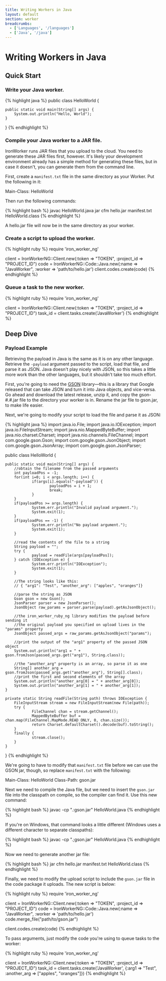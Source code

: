 ```yaml
---
title: Writing Workers in Java
layout: default
section: worker
breadcrumbs:
  - ['Languages', '/languages']
  - ['Java', '/java']
---
```


# Writing Workers in Java

## Quick Start

### Write your Java worker.

{% highlight java %}
public class HelloWorld {

    public static void main(String[] args) {
        System.out.println("Hello, World");
    }

}
{% endhighlight %}

### Compile your Java worker to a JAR file.

IronWorker runs JAR files that you upload to the cloud. You need to generate 
these JAR files first, however. It's likely your development environment 
already has a simple method for generating these files, but in case it doesn't, 
you can generate them from the command line.

First, create a `manifest.txt` file in the same directory as your Worker. 
Put the following in it:

<div class="grey-box">
Main-Class: HelloWorld
</div>

Then run the following commands:

{% highlight bash %}
javac HelloWorld.java
jar cfm hello.jar manifest.txt HelloWorld.class
{% endhighlight %}

A hello.jar file will now be in the same directory as your worker.

### Create a script to upload the worker.
{% highlight ruby %}
require 'iron_worker_ng'

client = IronWorkerNG::Client.new(:token => "TOKEN", :project_id => "PROJECT_ID")
code = IronWorkerNG::Code::Java.new(:name => "JavaWorker",
        :worker => 'path/to/hello.jar')
client.codes.create(code)
{% endhighlight %}

### Queue a task to the new worker.
{% highlight ruby %}
require 'iron_worker_ng'

client = IronWorkerNG::Client.new(:token => "TOKEN", :project_id => "PROJECT_ID")
task_id = client.tasks.create('JavaWorker')
{% endhighlight %}

## Deep Dive

### Payload Example

Retrieving the payload in Java is the same as it is on any other language. 
Retrieve the `-payload` argument passed to the script, load that file, and 
parse it as JSON. Java doesn't play nicely with JSON, so this takes a little 
more work than the other languages, but it shouldn't take too much effort.

First, you're going to need the [GSON](http://code.google.com/p/google-gson) 
library&mdash;this is a library that Google released that can take JSON and 
turn it into Java objects, and vice-versa. Go ahead and download the latest 
release, unzip it, and copy the gson-#.#.jar file to the directory your 
worker is in. Rename the jar file to gson.jar, to make life easier.

Next, we're going to modify your script to load the file and parse it as JSON:

{% highlight java %}
import java.io.File;
import java.io.IOException;
import java.io.FileInputStream;
import java.nio.MappedByteBuffer;
import java.nio.charset.Charset;
import java.nio.channels.FileChannel;
import com.google.gson.Gson;
import com.google.gson.JsonObject;
import com.google.gson.JsonArray;
import com.google.gson.JsonParser;

public class HelloWorld {

    public static void main(String[] args) {
        //obtain the filename from the passed arguments
        int payloadPos = -1;
        for(int i=0; i < args.length; i++) {
                if(args[i].equals("-payload")) {
                        payloadPos = i + 1;
                        break;
                }
        }
        if(payloadPos >= args.length) {
                System.err.println("Invalid payload argument.");
                System.exit(1);
        }
        if(payloadPos == -1) {
                System.err.println("No payload argument.");
                System.exit(1);
        }

        //read the contents of the file to a string
        String payload = "";
        try {
                payload = readFile(args[payloadPos]);
        } catch (IOException e) {
                System.err.println("IOException");
                System.exit(1);
        }

        //The string looks like this:
        // { "arg1": "Test", "another_arg": ["apples", "oranges"]}

        //parse the string as JSON
        Gson gson = new Gson();
        JsonParser parser = new JsonParser();
        JsonObject raw_params = parser.parse(payload).getAsJsonObject();

        //the iron_worker_ruby_ng library modifies the payload before sending it
        //the original payload you specified on upload lives in the "params" property
        JsonObject passed_args = raw_params.getAsJsonObject("params");

        //print the output of the "arg1" property of the passed JSON object
        System.out.println("arg1 = " + gson.fromJson(passed_args.get("arg1"), String.class));

        //the "another_arg" property is an array, so parse it as one
        String[] another_arg = gson.fromJson(passed_args.get("another_arg"), String[].class);
        //print the first and second elements of the array
        System.out.println("another_arg[0] = " + another_arg[0]);
        System.out.println("another_arg[1] = " + another_arg[1]);
    }

    private static String readFile(String path) throws IOException {
        FileInputStream stream = new FileInputStream(new File(path));
        try {
                FileChannel chan = stream.getChannel();
                MappedByteBuffer buf = chan.map(FileChannel.MapMode.READ_ONLY, 0, chan.size());
                return Charset.defaultCharset().decode(buf).toString();
        }
        finally {
                stream.close();
        }
    }
}
{% endhighlight %}

We're going to have to modify that `manifest.txt` file before we can use the 
GSON jar, though, so replace `manifest.txt` with the following:

<div class="grey-box">
Main-Class: HelloWorld
Class-Path: gson.jar
</div>

Next we need to compile the Java file, but we need to insert the `gson.jar` 
file into the classpath on compile, so the compiler can find it. Use this new 
command:

{% highlight bash %}
javac -cp ".:gson.jar" HelloWorld.java
{% endhighlight %}

If you're on Windows, that command looks a little different (Windows uses a 
different character to separate classpaths):

{% highlight bash %}
javac -cp ".;gson.jar" HelloWorld.java
{% endhighlight %}

Now we need to generate another jar file:

{% highlight bash %}
jar cfm hello.jar manifest.txt HelloWorld.class
{% endhighlight %}

Finally, we need to modify the upload script to include the `gson.jar` file 
in the code package it uploads. The new script is below:

{% highlight ruby %}
require 'iron_worker_ng'

client = IronWorkerNG::Client.new(:token => "TOKEN", :project_id => "PROJECT_ID")
code = IronWorkerNG::Code::Java.new(:name => "JavaWorker", :worker => 'path/to/hello.jar')
code.merge_file("path/to/gson.jar")

client.codes.create(code)
{% endhighlight %}

To pass arguments, just modify the code you're using to queue tasks to the 
worker:

{% highlight ruby %}
require 'iron_worker_ng'

client = IronWorkerNG::Client.new(:token => "TOKEN", :project_id => "PROJECT_ID")
task_id = client.tasks.create('JavaWorker', {:arg1 => "Test", :another_arg => ["apples", "oranges"]})
{% endhighlight %}
